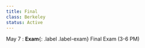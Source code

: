 ```yaml
---
title: Final
class: Berkeley
status: Active
---
```


May 7
: **Exam**{: .label .label-exam} Final Exam (3-6 PM)